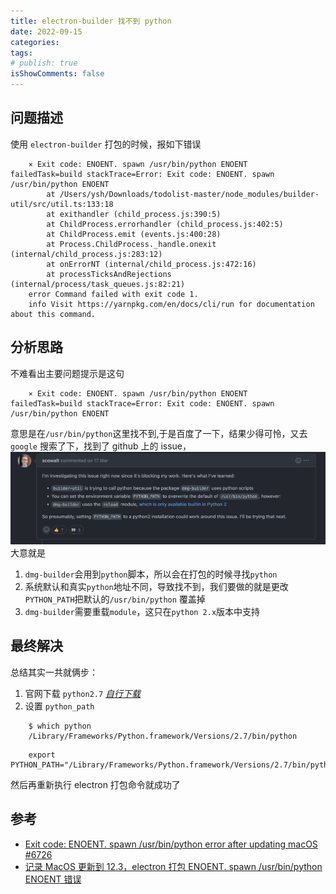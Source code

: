 ```yaml
---
title: electron-builder 找不到 python
date: 2022-09-15
categories:
tags:
# publish: true
isShowComments: false
---
```


## 问题描述

使用 `electron-builder` 打包的时候，报如下错误

```shell
    ⨯ Exit code: ENOENT. spawn /usr/bin/python ENOENT  failedTask=build stackTrace=Error: Exit code: ENOENT. spawn /usr/bin/python ENOENT
        at /Users/ysh/Downloads/todolist-master/node_modules/builder-util/src/util.ts:133:18
        at exithandler (child_process.js:390:5)
        at ChildProcess.errorhandler (child_process.js:402:5)
        at ChildProcess.emit (events.js:400:28)
        at Process.ChildProcess._handle.onexit (internal/child_process.js:283:12)
        at onErrorNT (internal/child_process.js:472:16)
        at processTicksAndRejections (internal/process/task_queues.js:82:21)
    error Command failed with exit code 1.
    info Visit https://yarnpkg.com/en/docs/cli/run for documentation about this command.
```

## 分析思路

不难看出主要问题提示是这句

```shell
    ⨯ Exit code: ENOENT. spawn /usr/bin/python ENOENT  failedTask=build stackTrace=Error: Exit code: ENOENT. spawn /usr/bin/python ENOENT
```

意思是在`/usr/bin/python`这里找不到,于是百度了一下，结果少得可怜，又去 `google` 搜索了下，找到了 github 上的 issue，
![github issue](../../../.vuepress/public/share/mother-of-success/electron-builder-cant-find-python/1.png)
大意就是

1. `dmg-builder`会用到`python`脚本，所以会在打包的时候寻找`python`
2. 系统默认和真实`python`地址不同，导致找不到，我们要做的就是更改 `PYTHON_PATH`把默认的`/usr/bin/python` 覆盖掉
3. `dmg-builder`需要重载`module`，这只在`python 2.x`版本中支持

## 最终解决

总结其实一共就俩步：

1. 官网下载 `python2.7` _[自行下载](https://www.python.org/downloads/macos/)_
2. 设置 `python_path`

```shell
    $ which python
    /Library/Frameworks/Python.framework/Versions/2.7/bin/python
```

```shell
    export PYTHON_PATH="/Library/Frameworks/Python.framework/Versions/2.7/bin/python"
```

然后再重新执行 electron 打包命令就成功了

## 参考

- [Exit code: ENOENT. spawn /usr/bin/python error after updating macOS #6726](https://github.com/electron-userland/electron-builder/issues/6726)
- [记录 MacOS 更新到 12.3，electron 打包 ENOENT. spawn /usr/bin/python ENOENT 错误](https://juejin.cn/post/7086009108481966088)
